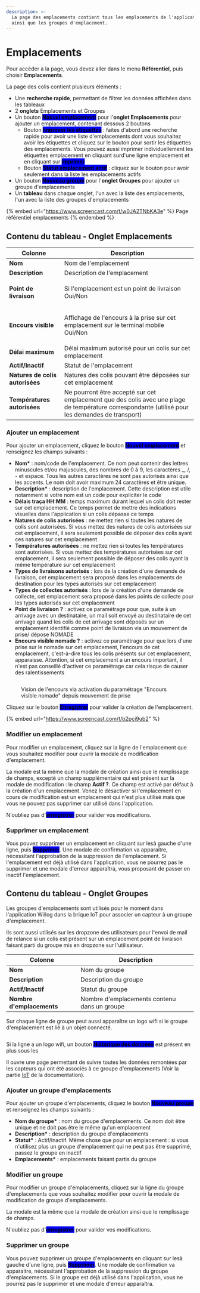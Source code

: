 ```yaml
---
description: >-
  La page des emplacements contient tous les emplacements de l'application,
  ainsi que les groupes d'emplacement.
---
```


# Emplacements

Pour accéder à la page, vous devez aller dans le menu **Référentiel**, puis choisir **Emplacements**.

La page des colis contient plusieurs éléments :&#x20;

* Une **recherche rapide**, permettant de filtrer les données affichées dans les tableaux
* 2 **onglets** Emplacements et Groupes
* Un bouton <mark style="background-color:blue;">**Nouvel emplacement**</mark> pour l'**onglet Emplacements** pour ajouter un emplacement, contenant dessous 2 boutons
  * Bouton <mark style="background-color:blue;">**Imprimer les étiquettes**</mark> : faites d'abord une recherche rapide pour avoir une liste d'emplacements dont vous souhaitez avoir les étiquettes et cliquez sur le bouton pour sortir les étiquettes des emplacements. Vous pouvez aussi imprimer individuellement les étiquettes emplacement en cliquant sur<img src="../.gitbook/assets/3points" alt="" data-size="line">d'une ligne emplacement et en cliquant sur <mark style="background-color:blue;">**Imprimer**</mark>
  * Bouton <mark style="background-color:blue;">**Statut emplacement actif**</mark> : cliquez sur le bouton pour avoir seulement dans la liste les emplacements actifs
* Un bouton <mark style="background-color:blue;">**Nouveau groupe**</mark> pour l'**onglet Groupes** pour ajouter un groupe d'emplacements
* Un **tableau** dans chaque onglet, l'un avec la liste des emplacements, l'un avec la liste des groupes d'emplacements

{% embed url="https://www.screencast.com/t/w0JA2TNbKA3e" %}
Page référentiel emplacements
{% endembed %}

## Contenu du tableau - Onglet Emplacements

| Colonne                         | Description                                                                                                                                      |
| ------------------------------- | ------------------------------------------------------------------------------------------------------------------------------------------------ |
| **Nom**                         | Nom de l'emplacement                                                                                                                             |
| **Description**                 | Description de l'emplacement                                                                                                                     |
| **Point de livraison**          | <p>Si l'emplacement est un point de livraison<br>Oui/Non</p>                                                                                     |
| **Encours visible**             | <p>Affichage de l'encours à la prise sur cet emplacement sur le terminal mobile<br>Oui/Non</p>                                                   |
| **Délai maximum**               | Délai maximum autorisé pour un colis sur cet emplacement                                                                                         |
| **Actif/Inactif**               | Statut de l'emplacement                                                                                                                          |
| **Natures de colis autorisées** | Natures des colis pouvant être déposées sur cet emplacement                                                                                      |
| **Températures autorisées**     | Ne pourront être accepté sur cet emplacement que des colis avec une plage de température correspondante (utilisé pour les demandes de transport) |

### Ajouter un emplacement

Pour ajouter un emplacement, cliquez le bouton <mark style="background-color:blue;">**Nouvel emplacement**</mark> et renseignez les champs suivants :&#x20;

* **Nom\*** : nom/code de l'emplacement. Ce nom peut contenir des lettres minuscules et/ou majuscules, des nombres de 0 à 9, les caractères \_, /, - et espace. Tous les autres caractères ne sont pas autorisés ainsi que les accents. Le nom doit avoir maximum 24 caractères et être unique.
* **Description\*** : description de l'emplacement. Cette description est utile notamment si votre nom est un code pour expliciter le code
* **Délais traça HH:MM** : temps maximum durant lequel un colis doit rester sur cet emplacement. Ce temps permet de mettre des indications visuelles dans l'application si un colis dépasse ce temps
* **Natures de colis autorisées** : ne mettez rien si toutes les natures de colis sont autorisées. Si vous mettez des natures de colis autorisées sur cet emplacement, il sera seulement possible de déposer des colis ayant ces natures sur cet emplacement
* **Températures autorisées** :  ne mettez rien si toutes les températures sont autorisées. Si vous mettez des températures autorisées sur cet emplacement, il sera seulement possible de déposer des colis ayant la même température sur cet emplacement
* **Types de livraisons autorisés** : lors de la création d'une demande de livraison, cet emplacement sera proposé dans les emplacements de destination pour les types autorisés sur cet emplacement
* **Types de collectes autorisés** : lors de la création d'une demande de collecte, cet emplacement sera proposé dans les points de collecte pour les types autorisés sur cet emplacement
* **Point de livraison ?** : activez ce paramétrage pour que, suite à un arrivage avec un destinataire, un mail soit envoyé au destinataire de cet arrivage quand les colis de cet arrivage sont déposés sur un emplacement identifié comme point de livraison via un mouvement de prise/ dépose NOMADE
* **Encours visible nomade ?** : activez ce paramétrage pour que lors d'une prise sur le nomade sur cet emplacement, l'encours de cet emplacement, c'est-à-dire tous les colis présents sur cet emplacement, apparaisse. Attention, si cet emplacement a un encours important, il n'est pas conseillé d'activer ce paramétrage car cela risque de causer des ralentissements

<figure><img src="../.gitbook/assets/Photo sélectionnée (1).jpg" alt=""><figcaption><p>Vision de l'encours via activation du paramétrage "Encours visible nomade" depuis mouvement de prise</p></figcaption></figure>

Cliquez sur le bouton <mark style="background-color:blue;">**Enregistrer**</mark> pour valider la création de l'emplacement.

{% embed url="https://www.screencast.com/t/b2pci9ub2" %}

### Modifier un emplacement

Pour modifier un emplacement, cliquez sur la ligne de l'emplacement que vous souhaitez modifier pour ouvrir la modale de modification d'emplacement.&#x20;

La modale est la même que la modale de création ainsi que le remplissage de champs, excepté un champ supplémentaire qui est présent sur la modale de modification : le champ **Actif ?**. Ce champ est activé par défaut à la création d'un emplacement. Venez le désactiver si l'emplacement en cours de modification est un emplacement qui n'est plus utilisé mais que vous ne pouvez pas supprimer car utilisé dans l'application.&#x20;

N'oubliez pas d'<mark style="background-color:blue;">**enregistrer**</mark> pour valider vos modifications.&#x20;

### Supprimer un emplacement

Vous pouvez supprimer un emplacement en cliquant sur les<img src="../.gitbook/assets/3points" alt="" data-size="line">à gauche d'une ligne, puis <mark style="background-color:blue;">**Supprimer**</mark>. Une modale de confirmation va apparaitre, nécessitant l'approbation de la suppression de l'emplacement. Si l'emplacement est déjà utilisé dans l'application, vous ne pourrez pas le supprimer et une modale d'erreur apparaîtra, vous proposant de passer en inactif l'emplacement.&#x20;

## Contenu du tableau - Onglet Groupes

Les groupes d'emplacements sont utilisés pour le moment dans l'application Wiilog dans la brique IoT pour associer un capteur à un groupe d'emplacement.&#x20;

Ils sont aussi utilisés sur les dropzone des utilisateurs pour l'envoi de mail de relance si un colis est présent sur un emplacement point de livraison faisant parti du groupe mis en dropzone sur l'utilisateur. &#x20;

| Colonne                   | Description                                  |
| ------------------------- | -------------------------------------------- |
| **Nom**                   | Nom du groupe                                |
| **Description**           | Description du groupe                        |
| **Actif/Inactif**         | Statut du groupe                             |
| **Nombre d'emplacements** | Nombre d'emplacements contenu dans un groupe |

Sur chaque ligne de groupe peut aussi apparaître un logo wifi si le groupe d'emplacement est lié à un objet connecté.&#x20;

<div align="center">

<img src="../.gitbook/assets/image (75).png" alt="">

</div>

Si la ligne a un logo wifi, un bouton <mark style="background-color:blue;">**Historique des données**</mark> est présent en plus sous les <img src="../.gitbook/assets/3points" alt="" data-size="line">

Il ouvre une page permettant de suivre toutes les données remontées par les capteurs qui ont été associés à ce groupe d'emplacements (Voir la partie [IoT](../parametrages/iot/) de la documentation).

### Ajouter un groupe d'emplacements

Pour ajouter un groupe d'emplacements, cliquez le bouton <mark style="background-color:blue;">**Nouveau groupe**</mark> et renseignez les champs suivants :

* **Nom du groupe\*** : nom du groupe d'emplacements. Ce nom doit être unique et ne doit pas être le même qu'un emplacement
* **Description\*** : description du groupe d'emplacements
* **Statut\*** : Actif/Inactif. Même chose que pour un emplacement : si vous n'utilisez plus un groupe d'emplacement qui ne peut pas être supprimé, passez le groupe en inactif
* **Emplacements\*** : emplacements faisant partis du groupe

### Modifier un groupe

Pour modifier un groupe d'emplacements, cliquez sur la ligne du groupe d'emplacements que vous souhaitez modifier pour ouvrir la modale de modification de groupe d'emplacements.&#x20;

La modale est la même que la modale de création ainsi que le remplissage de champs.

N'oubliez pas d'<mark style="background-color:blue;">**enregistrer**</mark> pour valider vos modifications.&#x20;

### Supprimer un groupe

Vous pouvez supprimer un groupe d'emplacements en cliquant sur les<img src="../.gitbook/assets/3points" alt="" data-size="line">à gauche d'une ligne, puis <mark style="background-color:blue;">**Supprimer**</mark>. Une modale de confirmation va apparaitre, nécessitant l'approbation de la suppression du groupe d'emplacements. Si le groupe est déjà utilisé dans l'application, vous ne pourrez pas le supprimer et une modale d'erreur apparaîtra.
